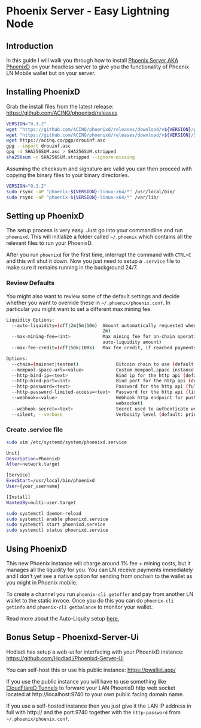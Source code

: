 # Phoenix Server - Easy Lightning Node

## Introduction
In this guide I will walk you through how to install [Phoenix Server AKA PhoenixD](https://github.com/ACINQ/phoenixd) on your headless server to give you the functionality of Phoenix LN Mobile wallet but on your server.

## Installing PhoenixD

Grab the install files from the latest release: https://github.com/ACINQ/phoenixd/releases
```bash
VERSION="0.3.2"
wget "https://github.com/ACINQ/phoenixd/releases/download/v${VERSION}/phoenix-${VERSION}-linux-x64.zip"
wget "https://github.com/ACINQ/phoenixd/releases/download/v${VERSION}/SHA256SUM.asc"
wget https://acinq.co/pgp/drouinf.asc
gpg --import drouinf.asc
gpg -d SHA256SUM.asc > SHA256SUM.stripped
sha256sum -c SHA256SUM.stripped --ignore-missing
```

Assuming the checksum and signature are valid you can then proceed with copying the binary files to your binary directories.
```bash
VERSION="0.3.2"
sudo rsync -aP "phoenix-${VERSION}-linux-x64/*" /usr/local/bin/
sudo rsync -aP "phoenix-${VERSION}-linux-x64/*" /var/lib/
```

## Setting up PhoenixD

The setup process is very easy. Just go into your commandline and run `phoenixd`. This will initialize a folder called `~/.phoenix` which contains all the relevant files to run your PhoenixD.

After you run `phoenixd` for the first time, interrupt the command with `CTRL+C` and this will shut it down. Now you just need to setup a `.service` file to make sure it remains running in the background 24/7.

### Review Defaults
You might also want to review some of the default settings and decide whether you want to override these in `~/.phoenix/phoenix.conf`. In particular you might want to set a different max mining fee.
```bash
Liquidity Options:
  --auto-liquidity=(off|2m|5m|10m)  Amount automatically requested when inbound liquidity is needed (default:
                                    2m)
  --max-mining-fee=<int>            Max mining fee for on-chain operations, in satoshis (default: 1% of
                                    auto-liquidity amount)
  --max-fee-credit=(off|50k|100k)   Max fee credit, if reached payments will be rejected (default: 100k)

Options:
  --chain=(mainnet|testnet)              Bitcoin chain to use (default: mainnet)
  --mempool-space-url=<value>            Custom mempool.space instance
  --http-bind-ip=<text>                  Bind ip for the http api (default: 127.0.0.1)
  --http-bind-port=<int>                 Bind port for the http api (default: 9740)
  --http-password=<text>                 Password for the http api (full access)
  --http-password-limited-access=<text>  Password for the http api (limited access)
  --webhook=<value>                      Webhook http endpoint for push notifications (alternative to
                                         websocket)
  --webhook-secret=<text>                Secret used to authenticate webhook calls
  --silent, --verbose                    Verbosity level (default: prints high-level info to the console)
```

### Create .service file

```bash
sudo vim /etc/systemd/system/phoenixd.service
```

```bash
Unit]
Description=PhoenixD
After=network.target

[Service]
ExecStart=/usr/local/bin/phoenixd
User={your_username}

[Install]
WantedBy=multi-user.target
```

```bash
sudo systemctl daemon-reload
sudo systemctl enable phoenixd.service
sudo systemctl start phoenixd.service
sudo systemctl status phoenixd.service
```

## Using PhoenixD

This new Phoenix instance will charge around 1% fee + mining costs, but it manages all the liquidity for you. You can LN receive payments immediately and I don't yet see a native option for sending from onchain to the wallet as you might in Phoenix mobile.

To create a channel you run `phoenix-cli getoffer` and pay from another LN wallet to the static invoce. Once you do this you can do `phoenix-cli getinfo` and `phoenix-cli getbalance` to monitor your wallet.

Read more about the Auto-Liquity setup [here.](https://phoenix.acinq.co/server/auto-liquidity)

## Bonus Setup - Phoenixd-Server-Ui

Hodladi has setup a web-ui for interfacing with your PhoenixD instance:
https://github.com/Hodladi/Phoenixd-Server-Ui

You can self-host this or use his public instance: https://pwallet.app/

If you use the public instance you will have to use something like [CloudFlareD Tunnels](https://www.cloudflare.com/products/tunnel/) to forward your LAN PhoenixD http web socket located at http://localhost:9740 to your own public facing domain name.

If you use a self-hosted instance then you just give it the LAN IP address in full with http:// and the port 9740 together with the `http-password` from `~/.phoenix/phoenix.conf`.

